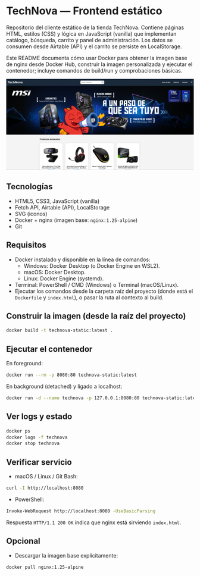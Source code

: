 # TechNova — Frontend estático

Repositorio del cliente estático de la tienda TechNova. Contiene páginas HTML, estilos (CSS) y lógica en JavaScript (vanilla) que implementan catálogo, búsqueda, carrito y panel de administración. Los datos se consumen desde Airtable (API) y el carrito se persiste en LocalStorage.

Este README documenta cómo usar Docker para obtener la imagen base de nginx desde Docker Hub, construir la imagen personalizada y ejecutar el contenedor; incluye comandos de build/run y comprobaciones básicas.

![TechNova screenshot](img/TechNova-Ecommerce.png)

## Tecnologías
- HTML5, CSS3, JavaScript (vanilla)  
- Fetch API, Airtable (API), LocalStorage  
- SVG (iconos)  
- Docker + nginx (imagen base: `nginx:1.25-alpine`)  
- Git

## Requisitos
- Docker instalado y disponible en la línea de comandos:
  - Windows: Docker Desktop (o Docker Engine en WSL2).  
  - macOS: Docker Desktop.  
  - Linux: Docker Engine (systemd).
- Terminal: PowerShell / CMD (Windows) o Terminal (macOS/Linux).
- Ejecutar los comandos desde la carpeta raíz del proyecto (donde está el `Dockerfile` y `index.html`), o pasar la ruta al contexto al build.

## Construir la imagen (desde la raíz del proyecto)
```bash
docker build -t technova-static:latest .
```

## Ejecutar el contenedor
En foreground:
```bash
docker run --rm -p 8080:80 technova-static:latest
```

En background (detached) y ligado a localhost:
```bash
docker run -d --name technova -p 127.0.0.1:8080:80 technova-static:latest
```

## Ver logs y estado
```bash
docker ps
docker logs -f technova
docker stop technova
```

## Verificar servicio
- macOS / Linux / Git Bash:
```bash
curl -I http://localhost:8080
```
- PowerShell:
```bash
Invoke-WebRequest http://localhost:8080 -UseBasicParsing
```

Respuesta `HTTP/1.1 200 OK` indica que nginx está sirviendo `index.html`.

## Opcional
- Descargar la imagen base explícitamente:
```bash
docker pull nginx:1.25-alpine
```